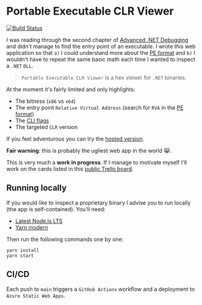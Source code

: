 # Portable Executable CLR Viewer

[![Build Status][github-actions-shield]][github-actions]

I was reading through the second chapter of [Advanced .NET Debugging][advanced-dotnet-debugging-book] and didn't manage to find the entry point of an executable. I wrote this web application so that `a)` I could understand more about the [PE format][pe-format] and `b)` I wouldn't have to repeat the same basic math each time I wanted to inspect a `.NET` `DLL`.

> `Portable Executable CLR Viewer` is a hex viewer for `.NET` binaries.

At the moment it's fairly limited and only highlights:

- The bitness (`x86` vs `x64`)
- The entry point `Relative Virtual Address` (search for `RVA` in the [PE format][pe-format])
- The [CLI flags][cli-flags]
- The targeted `CLR` version

If you feel adventurous you can try the [hosted version][pe-clr-viewer].

**Fair warning**: this is probably the ugliest web app in the world :joy_cat:.

This is very much a **work in progress**. If I manage to motivate myself I'll work on the cards listed in this [public Trello board][trello-board].

## Running locally

If you would like to inspect a proprietary binary I advise you to run locally (the app is self-contained). You'll need:

- [Latest Node.js LTS][node-js]
- [Yarn modern][yarn-modern]

Then run the following commands one by one:

```shell
yarn install
yarn start
```

## CI/CD

Each push to `main` triggers a `GitHub Actions` workflow and a deployment to `Azure Static Web Apps`.

[advanced-dotnet-debugging-book]: https://www.goodreads.com/book/show/7306509-advanced-net-debugging
[pe-format]: https://msdn.microsoft.com/library/windows/desktop/ms680547(v=vs.85).aspx
[pe-clr-viewer]: https://purple-flower-051c59f00.2.azurestaticapps.net
[trello-board]: https://trello.com/b/7b21MQqD/open-source?filter=label:pe-clr-viewer
[node-js]: https://nodejs.org/en/download/
[yarn-modern]: https://yarnpkg.com/getting-started/install
[cli-flags]: http://source.roslyn.codeplex.com/#System.Reflection.Metadata/System/Reflection/PortableExecutable/CorFlags.cs,1b8345c412a0a995
[github-actions-shield]: https://github.com/gabrielweyer/pe-clr-viewer/actions/workflows/workflow.yml/badge.svg
[github-actions]: https://github.com/gabrielweyer/pe-clr-viewer/actions/workflows/workflow.yml
